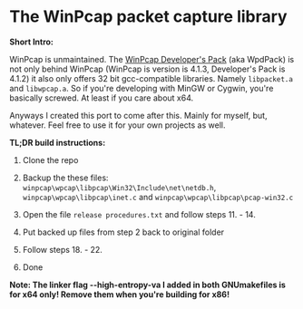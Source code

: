 # The WinPcap packet capture library


**Short Intro:**

WinPcap is unmaintained. The [WinPcap Developer's Pack](http://www.winpcap.org/devel.htm) (aka WpdPack) is not only behind WinPcap (WinPcap is version is 4.1.3, Developer's Pack is 4.1.2) it also only offers 32 bit gcc-compatible libraries.
Namely `libpacket.a` and `libwpcap.a`.
So if you're developing with MinGW or Cygwin, you're basically screwed. At least if you care about x64.


Anyways I created this port to come after this. Mainly for myself, but, whatever. Feel free to use it for your own projects as well.


**TL;DR build instructions:**

1. Clone the repo

2. Backup the these files: `winpcap\wpcap\libpcap\Win32\Include\net\netdb.h`, `winpcap\wpcap\libpcap\inet.c` and `winpcap\wpcap\libpcap\pcap-win32.c`

3. Open the file `release procedures.txt` and follow steps 11. - 14.

4. Put backed up files from step 2 back to original folder

5. Follow steps 18. - 22.

6. Done

**Note: The linker flag --high-entropy-va I added in both GNUmakefiles is for x64 only! Remove them when you're building for x86!**